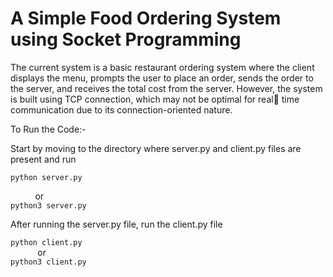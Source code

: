 <h1> A Simple Food Ordering System using Socket Programming </h1>

<p>
The current system is a basic restaurant ordering system where the client
displays the menu, prompts the user to place an order, sends the order to
the server, and receives the total cost from the server. However, the
system is built using TCP connection, which may not be optimal for real
time communication due to its connection-oriented nature.
<p>


To Run the Code:- 

Start by moving to the directory where server.py and client.py files are present and run

``` 
python server.py 

``` 
&nbsp;&nbsp;&nbsp;&nbsp;&nbsp;&nbsp;&nbsp;&nbsp;&nbsp;&nbsp;or  <br>
``` python3 server.py ```

After running the server.py file, run the client.py file 

``` python client.py ``` <br>
&nbsp;&nbsp;&nbsp;&nbsp;&nbsp;&nbsp;&nbsp;&nbsp;&nbsp;&nbsp;          or                  <br>
``` python3 client.py ```

